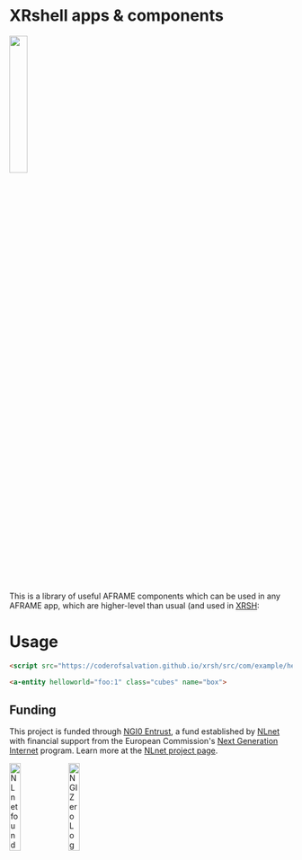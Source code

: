 # XRshell apps & components

<img src='https://github.com/coderofsalvation/xrshell/raw/main/src/assets/logo.svg' width="25%"/>

This is a library of useful AFRAME components which can be used in any AFRAME app, which are higher-level than usual (and used in [XRSH](https://coderofsalvation.github.io/xrsh):

# Usage

```html
<script src="https://coderofsalvation.github.io/xrsh/src/com/example/helloworld.js"/>

<a-entity helloworld="foo:1" class="cubes" name="box">  
```

## Funding

This project is funded through [NGI0 Entrust](https://nlnet.nl/entrust), a fund established by [NLnet](https://nlnet.nl) with financial support from the European Commission's [Next Generation Internet](https://ngi.eu) program. Learn more at the [NLnet project page](https://nlnet.nl/project/xrsh).

[<img src="https://nlnet.nl/logo/banner.png" alt="NLnet foundation logo" width="20%" />](https://nlnet.nl)
[<img src="https://nlnet.nl/image/logos/NGI0_tag.svg" alt="NGI Zero Logo" width="20%" />](https://nlnet.nl/entrust)

